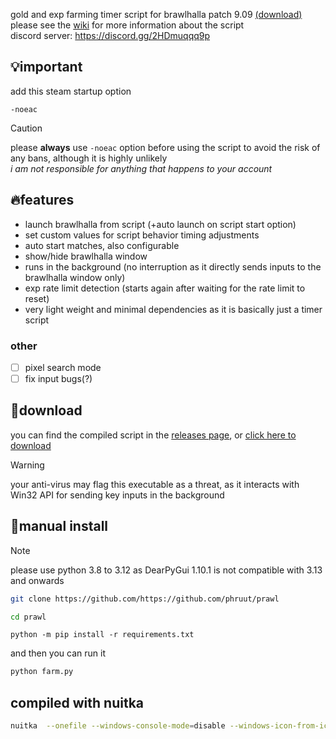gold and exp farming timer script for brawlhalla patch 9.09 [(download)](https://github.com/phruut/prawl/releases/latest)\
please see the [wiki](https://github.com/phruut/prawl/wiki) for more information about the script\
discord server: https://discord.gg/2HDmuqqq9p

## 💡important
add this steam startup option
```
-noeac
```
> [!caution]
> please **always** use `-noeac` option before using the script to avoid the risk of any bans, although it is highly unlikely\
> _i am not responsible for anything that happens to your account_

## 🔥features
- launch brawlhalla from script (+auto launch on script start option)
- set custom values for script behavior timing adjustments
- auto start matches, also configurable
- show/hide brawlhalla window
- runs in the background (no interruption as it directly sends inputs to the brawlhalla window only)
- exp rate limit detection (starts again after waiting for the rate limit to reset)
- very light weight and minimal dependencies as it is basically just a timer script

### other
- [ ] pixel search mode
- [ ] fix input bugs(?)

## 🔎download
you can find the compiled script in the [releases page](https://github.com/phruut/prawl/releases), or [click here to download](https://github.com/phruut/prawl/releases/download/241209/farm_1209.exe)
> [!warning]
> your anti-virus may flag this executable as a threat, as it interacts with Win32 API for sending key inputs in the background

## 🚀manual install
> [!note]
> please use python 3.8 to 3.12 as DearPyGui 1.10.1 is not compatible with 3.13 and onwards
```bash
git clone https://github.com/https://github.com/phruut/prawl
```
```bash
cd prawl
```
```Pip Requirements
python -m pip install -r requirements.txt
```
and then you can run it
```bash
python farm.py
```

## compiled with nuitka
```bash
nuitka  --onefile --windows-console-mode=disable --windows-icon-from-ico=icon.ico farm.py
```
